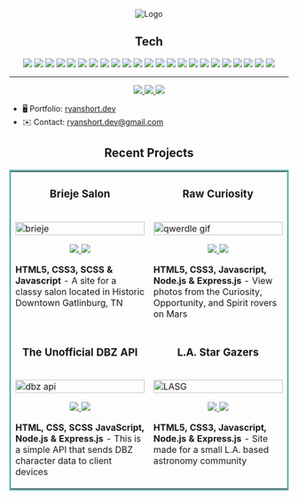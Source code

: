 
<div align="center">
    <img src="https://external-content.duckduckgo.com/iu/?u=https%3A%2F%2Fmedia0.giphy.com%2Fmedia%2FxUOxfmSpAgpDzTiTyE%2Fgiphy.gif&f=1&nofb=1&ipt=322981a8ec028eb9b0eac6e64035046309d796f93622ee09bd237cb29a550ef4&ipo=images" alt="Logo">
    </a>
</div>


<h2 align="center">Tech</h2>


<p align="center">
    <img src="https://img.shields.io/static/v1?label=|&message=HTML5&color=23555f&style=for-the-badge&logo=html5"/>
    <img src="https://img.shields.io/static/v1?label=|&message=CSS3&color=285f65&style=for-the-badge&logo=css3"/>
    <img src="https://img.shields.io/static/v1?label=|&message=SASS&color=2b625f&style=for-the-badge&logo=sass"/>
    <img src="https://img.shields.io/static/v1?label=|&message=Bootstrap&color=3165e&style=for-the-badge&logo=bootstrap"/>
    <img src="https://img.shields.io/static/v1?label=|&message=JavaScript&color=3c7f5d&style=for-the-badge&logo=javascript"/>
    <img src="https://img.shields.io/static/v1?label=|&message=React.js&color=4a935c&style=for-the-badge&logo=react"/>
    <img src="https://img.shields.io/static/v1?label=|&message=EJS&color=cdf998&style=for-the-badge&logo=ejs"/>
    <img src="https://img.shields.io/static/v1?label=|&message=C%23&color=cbb148&style=for-the-badge&logo=csharp"/>
    <img src="https://img.shields.io/static/v1?label=|&message=dotnet&color=cbb148&style=for-the-badge&logo=dotnet"/>
    <img src="https://img.shields.io/static/v1?label=|&message=Typescript&color=4a935c&style=for-the-badge&logo=typescript"/>
    <img src="https://img.shields.io/static/v1?label=|&message=Selenium&color=cdf998&style=for-the-badge&logo=selenium"/>
    <img src="https://img.shields.io/static/v1?label=|&message=Wordpress&color=cdd148&style=for-the-badge&logo=wordpress"/>
    <img src="https://img.shields.io/static/v1?label=|&message=PHP&color=cbb148&style=for-the-badge&logo=php"/>
    <img src="https://img.shields.io/static/v1?label=|&message=SQL&color=2b625f&style=for-the-badge&logo=sql"/>
    <img src="https://img.shields.io/static/v1?label=|&message=Adobe&color=98bf53&style=for-the-badge&logo=adobe"/>
    <img src="https://img.shields.io/static/v1?label=|&message=Mongo-DB&color=cdd148&style=for-the-badge&logo=mongodb"/>
    <img src="https://img.shields.io/static/v1?label=|&message=Node.js&color=cdf998&style=for-the-badge&logo=node"/>
    <img src="https://img.shields.io/static/v1?label=|&message=Express&color=bbb111&style=for-the-badge&logo=express"/>
    <img src="https://img.shields.io/static/v1?label=|&message=Webpack&color=bbb111&style=for-the-badge&logo=webpack"/>
    <img src="https://img.shields.io/static/v1?label=|&message=Linux&color=bbb111&style=for-the-badge&logo=linux"/>
    <img src="https://img.shields.io/static/v1?label=|&message=Netlify&color=cbb148&style=for-the-badge&logo=netlify"/>
    <img src="https://img.shields.io/static/v1?label=|&message=Git&color=cbb148&style=for-the-badge&logo=git"/>
    <img src="https://img.shields.io/static/v1?label=|&message=GitHub&color=cbb148&style=for-the-badge&logo=github"/>
</p>

---

<p align="center">
  <a href="https://ryanshort.dev" target="_blank">
    <img src="https://img.shields.io/static/v1?label=|&message=Website&color=23555f&style=social&logo=webpack&logo-color=white"/>
  </a>
  <a href="https://www.codewars.com/users/ryanS_" target="_blank">
    <img src="https://www.codewars.com/users/ryanS_/badges/micro">
  </a>
  <a href="https://www.linkedin.com/in/ryanshort-developer/" target="_blank">
    <img src="https://img.shields.io/static/v1?label=|&message=LinkedIn&color=cdf998&style=social&logo=linkedin&logo-color=white"/>
  </a>
<!--   <a href="resume" target="_blank">
      <img src="https://img.shields.io/static/v1?label=|&message=RESUME&color=23555f&style=plastic&logo=react&logo-color=white"/>
  </a> -->
</p>


*   🖥️  Portfolio: [ryanshort.dev](http://www.ryanshort.dev)
*   ✉️  Contact: [ryanshort.dev@gmail.com](mailto:ryanshort.dev@gmail.com)


<h2 align="center">Recent Projects</h2>
<table bordercolor="#66b2b2">
  
  <tr>
    <td width="50%" valign="top">
      <h3 align="center">Brieje Salon</h3>
        <br />
        <a target="_blank" href="https://brieje.netlify.app/">
            <img src="brieje_animated.gif" width="100%" alt="brieje"/>
        </a>
        <br />
        <p align="center">
          
  <a href="#" target="_blank">
    <img src="https://img.shields.io/static/v1?label=|&message=Repo&color=23555f&style=plastic&logo=github&logo-color=white"/>
  </a>  
  <a href="https://brieje.netlify.app/" target="_blank">
    <img src="https://img.shields.io/static/v1?label=|&message=Website&color=cdf998&style=plastic&logo=webpack&logo-color=white"/>
  </a>
      </p>
        <p><strong>HTML5, CSS3, SCSS & Javascript</strong> - A site for a classy salon located in Historic Downtown Gatlinburg, TN</p>
    </td>
    <td width="50%" valign="top">
      <h3 align="center">Raw Curiosity</h3>
        <br />
        <a target="_blank" href="https://rawcuriosity.netlify.app/">
          <img src="https://github.com/RyanShort13110/raw_curiosity/blob/main/raw-curiosity-gif.gif" width="100%" alt="qwerdle gif"/>
        </a>
        <br />
        <p align="center">
          
  <a href="https://github.com/RyanShort13110/raw_curiosity" target="_blank">
    <img src="https://img.shields.io/static/v1?label=|&message=Repo&color=23555f&style=plastic&logo=github&logo-color=white"/>
  </a>
  <a href="https://rawcuriosity.netlify.app/" target="_blank">
    <img src="https://img.shields.io/static/v1?label=|&message=Website&color=cdf998&style=plastic&logo=webpack&logo-color=white"/>
  </a>
      </p>
        <p><strong>HTML5, CSS3, Javascript, Node.js & Express.js</strong> - View photos from the Curiosity, Opportunity, and Spirit rovers on Mars</p>
    </td>
  </tr>
  
  <tr>
    <td width="50%" valign="top">
      <h3 align="center">The Unofficial DBZ API</h3>
      <br />
        <a target="_blank" href="https://unofficialdbzapi.cyclic.app/">
          <img src="dbzAPIRoundTwo.gif" width="100%" alt="dbz api"/>
        </a>
      <br />
        <p align="center">
  <a href="https://github.com/RyanShort13110/dbz-api" target="_blank">
    <img src="https://img.shields.io/static/v1?label=|&message=Repo&color=23555f&style=plastic&logo=github&logo-color=white"/>
  </a>
  <a href="https://unofficialdbzapi.cyclic.app/" target="_blank">
    <img src="https://img.shields.io/static/v1?label=|&message=Website&color=cdf998&style=plastic&logo=webpack&logo-color=white"/>
  </a>
      </p>
        <p><strong>HTML, CSS, SCSS JavaScript, Node.js & Express.js</strong> - This is a simple API that sends DBZ character data to client devices</p>
    </td>
      <td width="50%" valign="top">
      <h3 align="center">L.A. Star Gazers</h3>
        <br />
      <a target="_blank" href="https://lastargazers.netlify.app/">
            <img src="star-gazers-animated10.gif" width="100%"  alt="LASG"/>
        </a>
        <br />
        <p align="center">
          
  <a href="https://github.com/RyanShort13110/stargazers" target="_blank">
    <img src="https://img.shields.io/static/v1?label=|&message=Repo&color=23555f&style=plastic&logo=github&logo-color=white"/>
  </a>
  <a href="https://lastargazers.netlify.app/" target="_blank">
    <img src="https://img.shields.io/static/v1?label=|&message=Website&color=cdf998&style=plastic&logo=webpack&logo-color=white"/>
  </a>
      </p>
        <p><strong>HTML5, CSS3, Javascript, Node.js & Express.js</strong> - Site made for a small L.A. based astronomy community</p>
    </td>
  </tr>
</table>
